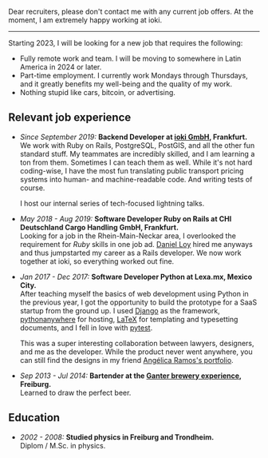 <!--
.. title: Resume
.. slug: resume
.. date: 2021-09-04
.. type: text
-->

Dear recruiters, please don't contact me with any current job offers. At the
moment, I am extremely happy working at ioki.

---

Starting 2023, I will be looking for a new job that requires the following:

- Fully remote work and team. I will be moving to somewhere in Latin America in 2024 or later.
- Part-time employment. I currently work Mondays through Thursdays, and it greatly benefits my well-being and the quality of my work.
- Nothing stupid like cars, bitcoin, or advertising.

## Relevant job experience

- _Since September 2019:_ **Backend Developer at [ioki GmbH](https://ioki.com/), Frankfurt.**  
  We work with Ruby on Rails, PostgreSQL, PostGIS, and
  all the other fun standard stuff. My teammates are incredibly skilled, and I
  am learning a ton from them. Sometimes I can teach them as well. While it's
  not hard coding-wise, I have the most fun translating public transport pricing
  systems into human- and machine-readable code. And writing tests of course.

    I host our internal series of tech-focused lightning talks.

- _May 2018 - Aug 2019:_ **Software Developer Ruby on Rails at CHI Deutschland Cargo Handling GmbH, Frankfurt.**  
  Looking for a job in the Rhein-Main-Neckar area, I overlooked the requirement for
  _Ruby_ skills in one job ad. [Daniel Loy](https://www.linkedin.com/in/daniel-loy-8b42a8a9/) hired me anyways and
  thus jumpstarted my career as a Rails developer. We now work together at ioki,
  so everything worked out fine.

- _Jan 2017 - Dec 2017:_ **Software Developer Python at Lexa.mx, Mexico City.**  
  After teaching myself the basics of web development using Python in the
  previous year, I got the opportunity to build the prototype for a SaaS startup from
  the ground up. I used [Django](https://www.djangoproject.com/) as the framework,
  [pythonanywhere](https://www.pythonanywhere.com/) for hosting,
  [LaTeX](https://www.latex-project.org/) for templating and typesetting
  documents, and I fell in love with [pytest](https://docs.pytest.org/).

    This was a super interesting collaboration between lawyers, designers, and me
  as the developer. While the product never went anywhere, you can still find
  the designs in my friend [Angélica Ramos's portfolio](https://angelica-ramos.com/portfolio/lexa/).

- _Sep 2013 - Jul 2014:_ **Bartender at the [Ganter brewery experience](https://www.ganter-brauerlebnis.de/), Freiburg.**  
  Learned to draw the perfect beer.

## Education

- _2002 - 2008:_ **Studied physics in Freiburg and Trondheim.**  
  Diplom / M.Sc. in physics.
